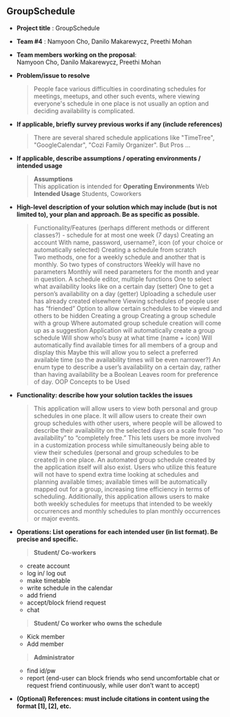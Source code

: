 GroupSchedule
-------------
- **Project title** : GroupSchedule
- **Team #4** : Namyoon Cho, Danilo Makarewycz, Preethi Mohan
- **Team members working on the proposal**:   
Namyoon Cho, Danilo Makarewycz, Preethi Mohan 
- **Problem/issue to resolve**  
  > People face various difficulties in coordinating schedules for meetings, meetups, and other such events, where viewing everyone's schedule in one place is not usually an option and deciding availability is complicated.    

- **If applicable, briefly survey previous works if any (include references)**  
  > There are several shared schedule applications like "TimeTree", "GoogleCalendar", "Cozi Family Organizer". But Pros ...
 
- **If applicable, describe assumptions / operating environments / intended usage**
  > **Assumptions**   
  This application is intended for 
  **Operating Environments**
  Web
  **Intended Usage**
  Students, Coworkers

- **High-level description of your solution which may include (but is not limited to), your plan and approach.  Be as specific as possible.**  
  > Functionality/Features (perhaps different methods or different classes?) - schedule for at most one week (7 days)
Creating an account
With name, password, username?, icon (of your choice or automatically selected)
Creating a schedule from scratch	
Two methods, one for a weekly schedule and another that is monthly. 
So two types of constructors
Weekly will have no parameters
Monthly will need parameters for the month and year in question. 
A schedule editor, multiple functions
One to select what availability looks like on a certain day (setter)
One to get a person’s availability on a day (getter)
Uploading a schedule user has already created elsewhere
Viewing schedules of people user has “friended”
Option to allow certain schedules to be viewed and others to be hidden
Creating a group
Creating a group schedule with a group
Where automated group schedule creation will come up as a suggestion
Application will automatically create a group schedule
Will show who’s busy at what time (name + icon)
Will automatically find available times for all members of a group and display this
Maybe this will allow you to select a preferred available time (so the availability times will be even narrower?)
An enum type to describe a user’s availability on a certain day, rather than having availability be a Boolean
Leaves room for preference of day.
OOP Concepts to be Used


- **Functionality: describe how your solution tackles the issues**
  > This application will allow users to view both personal and group schedules in one place. It will allow users to create their own group schedules with other users, where people will be allowed to describe their availability on the selected days on a scale from “no availability” to “completely free.” This lets users be more involved in a customization process while simultaneously being able to view their schedules (personal and group schedules to be created) in one place. An automated group schedule created by the application itself will also exist. Users who utilize this feature will not have to spend extra time looking at schedules and planning available times; available times will be automatically mapped out for a group, increasing time efficiency in terms of scheduling. Additionally, this application allows users to make both weekly schedules for meetups that intended to be weekly occurrences and monthly schedules to plan monthly occurrences or major events.  

- **Operations: List operations for each intended user (in list format).  Be precise and specific.**  
  > **Student/ Co-workers**  
    - create account
    - log in/ log out
    - make timetable
    - write schedule in the calendar
    - add friend
    - accept/block friend request
    - chat    
    
   > **Student/ Co worker who owns the schedule**
    - Kick member
    - Add member
  
      
   > **Administrator**
    - find id/pw
    - report (end-user can block friends who send uncomfortable chat or request friend continuously, while user don’t want to accept)


- **(Optional) References: must include citations in content using the format [1], [2], etc.**
